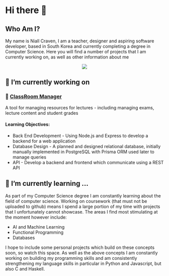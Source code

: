 # Hi there 👋

## Who Am I?

My name is Niall Craven, I am a teacher, designer and aspiring software developer, based in South Korea and currently completing a degree in Computer Science. Here you will find a number of projects that I am currently working on, as well as other information about me

<p align="center">
  <a href="https://skillicons.dev">
    <img src="https://skillicons.dev/icons?i=html,css,js,nodejs,express,react,git,webpack,jest,postgres,py" />
  </a>
</p>

## 🔭 I’m currently working on

### 📃 [ClassRoom Manager](https://github.com/niallantony/ClassRoomManager)

A tool for managing resources for lectures - including managing exams, lecture content and student grades

#### Learning Objectives:
- Back End Development - Using Node.js and Express to develop a backend for a web application
- Database Design - A planned and designed relational database, initially manually implemented in PostgreSQL with Prisma ORM used later to manage queries
- API - Develop a backend and frontend which communicate using a REST API

## 🌱 I’m currently learning ...

As part of my Computer Science degree I am constantly learning about the field of computer science. Working on coursework (that must not be uploaded to github) means I spend a large portion of my time with projects that I unfortunately cannot showcase. The areas I find most stimulating at the moment however include:
- AI and Machine Learning
- Functional Programming
- Databases

I hope to include some personal projects which build on these concepts soon, so watch this space.
As well as the above concepts I am constantly working on building my programming skills and am consistently strengthening my language skills in particular in Python and Javascript, but also C and Haskell.

<!--
**niallantony/niallantony** is a ✨ _special_ ✨ repository because its `README.md` (this file) appears on your GitHub profile.

Here are some ideas to get you started:

- 🔭 I’m currently working on ...
- 🌱 I’m currently learning ...
- 👯 I’m looking to collaborate on ...
- 🤔 I’m looking for help with ...
- 💬 Ask me about ...
- 📫 How to reach me: ...
- 😄 Pronouns: ...
- ⚡ Fun fact: ...
-->
